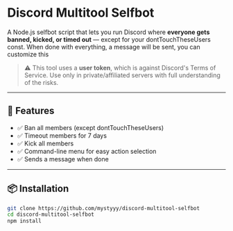 # Discord Multitool Selfbot

A Node.js selfbot script that lets you run Discord where **everyone gets banned, kicked, or timed out** — except for your dontTouchTheseUsers const. When done with everything, a message will be sent, you can customize this

> ⚠️ This tool uses a **user token**, which is against Discord's Terms of Service. Use only in private/affiliated servers with full understanding of the risks.

---

## 🧰 Features

- ✅ Ban all members (except dontTouchTheseUsers)
- ✅ Timeout members for 7 days
- ✅ Kick all members
- ✅ Command-line menu for easy action selection
- ✅ Sends a message when done
---

## 📦 Installation

```bash
git clone https://github.com/mystyyy/discord-multitool-selfbot
cd discord-multitool-selfbot
npm install
